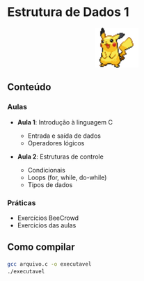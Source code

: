 # Estrutura de Dados 1

<div align="center">
    <img src="https://raw.githubusercontent.com/PokeAPI/sprites/master/sprites/pokemon/versions/generation-v/black-white/animated/25.gif" alt="Pikachu" width="100">
</div>

## Conteúdo

### Aulas
- **Aula 1**: Introdução à linguagem C
  - Entrada e saída de dados
  - Operadores lógicos
  
- **Aula 2**: Estruturas de controle
  - Condicionais
  - Loops (for, while, do-while)
  - Tipos de dados

### Práticas
- Exercícios BeeCrowd
- Exercicios das aulas

## Como compilar

```bash
gcc arquivo.c -o executavel
./executavel
```

##
